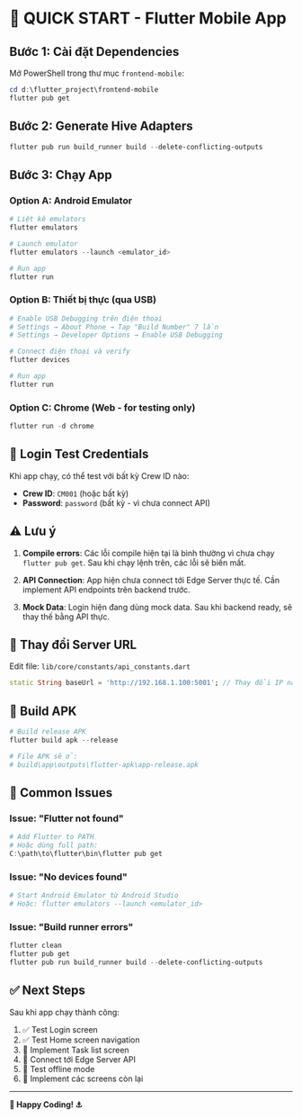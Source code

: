 # 🚀 QUICK START - Flutter Mobile App

## Bước 1: Cài đặt Dependencies

Mở PowerShell trong thư mục `frontend-mobile`:

```powershell
cd d:\flutter_project\frontend-mobile
flutter pub get
```

## Bước 2: Generate Hive Adapters

```powershell
flutter pub run build_runner build --delete-conflicting-outputs
```

## Bước 3: Chạy App

### Option A: Android Emulator

```powershell
# Liệt kê emulators
flutter emulators

# Launch emulator
flutter emulators --launch <emulator_id>

# Run app
flutter run
```

### Option B: Thiết bị thực (qua USB)

```powershell
# Enable USB Debugging trên điện thoại
# Settings → About Phone → Tap "Build Number" 7 lần
# Settings → Developer Options → Enable USB Debugging

# Connect điện thoại và verify
flutter devices

# Run app
flutter run
```

### Option C: Chrome (Web - for testing only)

```powershell
flutter run -d chrome
```

## 📝 Login Test Credentials

Khi app chạy, có thể test với bất kỳ Crew ID nào:

- **Crew ID**: `CM001` (hoặc bất kỳ)
- **Password**: `password` (bất kỳ - vì chưa connect API)

## ⚠️ Lưu ý

1. **Compile errors**: Các lỗi compile hiện tại là bình thường vì chưa chạy `flutter pub get`. Sau khi chạy lệnh trên, các lỗi sẽ biến mất.

2. **API Connection**: App hiện chưa connect tới Edge Server thực tế. Cần implement API endpoints trên backend trước.

3. **Mock Data**: Login hiện đang dùng mock data. Sau khi backend ready, sẽ thay thế bằng API thực.

## 🔧 Thay đổi Server URL

Edit file: `lib/core/constants/api_constants.dart`

```dart
static String baseUrl = 'http://192.168.1.100:5001'; // Thay đổi IP này
```

## 📱 Build APK

```powershell
# Build release APK
flutter build apk --release

# File APK sẽ ở:
# build\app\outputs\flutter-apk\app-release.apk
```

## 🐛 Common Issues

### Issue: "Flutter not found"
```powershell
# Add Flutter to PATH
# Hoặc dùng full path:
C:\path\to\flutter\bin\flutter pub get
```

### Issue: "No devices found"
```powershell
# Start Android Emulator từ Android Studio
# Hoặc: flutter emulators --launch <emulator_id>
```

### Issue: "Build runner errors"
```powershell
flutter clean
flutter pub get
flutter pub run build_runner build --delete-conflicting-outputs
```

## ✅ Next Steps

Sau khi app chạy thành công:

1. ✅ Test Login screen
2. ✅ Test Home screen navigation
3. 🚧 Implement Task list screen
4. 🚧 Connect tới Edge Server API
5. 🚧 Test offline mode
6. 🚧 Implement các screens còn lại

---

**🚢 Happy Coding! ⚓**
